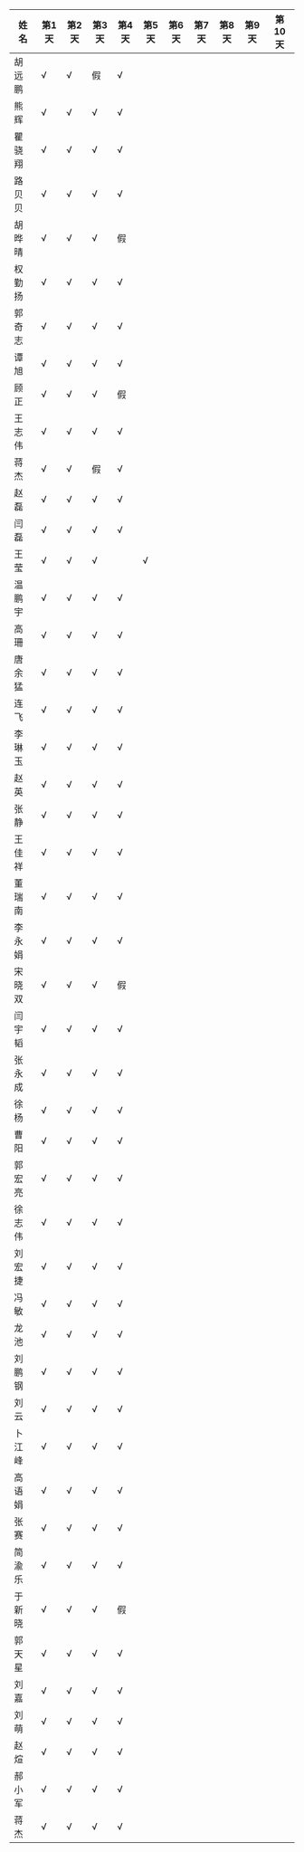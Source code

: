 |姓名| 第1天|第2天|第3天|第4天|第5天|第6天|第7天|第8天|第9天|第10天|
|----|----|----|----|----|----|----|----|----|----|----|
|胡远鹏|√|√|假|√||||||||
|熊辉|√|√|√|√||||||||
|瞿骁翔|√|√|√|√||||||||
|路贝贝|√|√|√|√||||||||
|胡晔晴|√|√|√|假|||||||
|权勤扬|√|√|√|√||||||||
|郭奇志|√|√|√|√||||||||
|谭旭|√|√|√|√||||||||
|顾正|√|√|√|假|||||||
|王志伟|√|√|√|√||||||||
|蒋杰|√|√|假|√||||||||
|赵磊|√|√|√|√|||||||||
|闫磊|√|√|√|√|||||||||
|王莹|√|√|√||√|||||||
|温鹏宇|√|√|√|√|||||||||
|高珊|√|√|√|√|||||||||
|唐余猛|√|√|√|√|||||||||
|连飞|√|√|√|√|||||||||
|李琳玉|√|√|√|√|||||||||
|赵英|√|√|√|√|||||||||
|张静|√|√|√|√|||||||||
|王佳祥|√|√|√|√|||||||||
|董瑞南|√|√|√|√|||||||||
|李永娟|√|√|√|√|||||||||
|宋晓双|√|√|√|假||||||||
|闫宇韬|√|√|√|√|||||||||
|张永成|√|√|√|√|||||||||
|徐杨|√|√|√|√|||||||||
|曹阳|√|√|√|√|||||||||
|郭宏亮|√|√|√|√|||||||||
|徐志伟|√|√|√|√|||||||||
|刘宏捷|√|√|√|√|||||||||
|冯敏|√|√|√|√|||||||||
|龙池|√|√|√|√|||||||||
|刘鹏钢|√|√|√|√|||||||||
|刘云|√|√|√|√|||||||||
|卜江峰|√|√|√|√|||||||||
|高语娟|√|√|√|√|||||||||
|张赛|√|√|√|√|||||||||
|简渝乐|√|√|√|√|||||||||
|于新晓|√|√|√|假|||||||||
|郭天星|√|√|√|√|||||||||
|刘嘉|√|√|√|√|||||||||
|刘萌|√|√|√|√|||||||||
|赵煊|√|√|√|√|||||||||
|郝小军|√|√|√|√|||||||||
|蒋杰|√|√|√|√|||||||||
